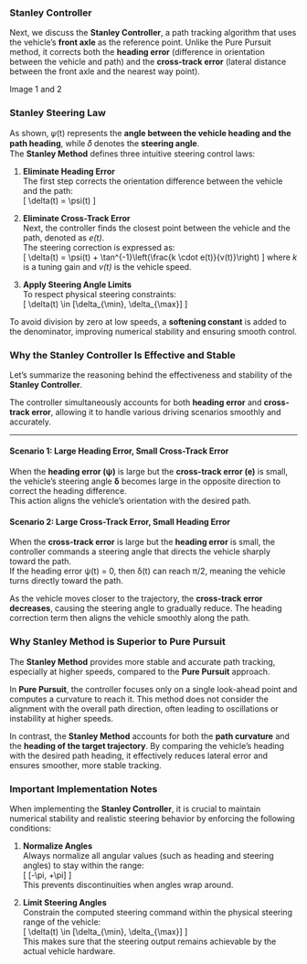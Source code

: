 ### Stanley Controller

Next, we discuss the **Stanley Controller**, a path tracking algorithm that uses the vehicle’s **front axle** as the reference point. Unlike the Pure Pursuit method, it corrects both the **heading error** (difference in orientation between the vehicle and path) and the **cross-track error** (lateral distance between the front axle and the nearest way point).


Image 1 and 2


### Stanley Steering Law

As shown, 𝜓(t) represents the **angle between the vehicle heading and the path heading**, while 𝛿 denotes the **steering angle**.  
The **Stanley Method** defines three intuitive steering control laws:

1. **Eliminate Heading Error**  
   The first step corrects the orientation difference between the vehicle and the path:  
   \[
   \delta(t) = \psi(t)
   \]

2. **Eliminate Cross-Track Error**  
   Next, the controller finds the closest point between the vehicle and the path, denoted as *e(t)*.  
   The steering correction is expressed as:  
   \[
   \delta(t) = \psi(t) + \tan^{-1}\left(\frac{k \cdot e(t)}{v(t)}\right)
   \]
   where *k* is a tuning gain and *v(t)* is the vehicle speed.

3. **Apply Steering Angle Limits**  
   To respect physical steering constraints:  
   \[
   \delta(t) \in [\delta_{\min}, \delta_{\max}]
   \]

To avoid division by zero at low speeds, a **softening constant** is added to the denominator, improving numerical stability and ensuring smooth control.


### Why the Stanley Controller Is Effective and Stable

Let’s summarize the reasoning behind the effectiveness and stability of the **Stanley Controller**.

The controller simultaneously accounts for both **heading error** and **cross-track error**, allowing it to handle various driving scenarios smoothly and accurately.

---

#### **Scenario 1: Large Heading Error, Small Cross-Track Error**

When the **heading error (ψ)** is large but the **cross-track error (e)** is small, the vehicle’s steering angle **δ** becomes large in the opposite direction to correct the heading difference.  
This action aligns the vehicle’s orientation with the desired path.

#### **Scenario 2: Large Cross-Track Error, Small Heading Error**

When the **cross-track error** is large but the **heading error** is small, the controller commands a steering angle that directs the vehicle sharply toward the path.  
If the heading error ψ(t) = 0, then δ(t) can reach π/2, meaning the vehicle turns directly toward the path.
 

As the vehicle moves closer to the trajectory, the **cross-track error decreases**, causing the steering angle to gradually reduce. The heading correction term then aligns the vehicle smoothly along the path.



### Why Stanley Method is Superior to Pure Pursuit

The **Stanley Method** provides more stable and accurate path tracking, especially at higher speeds, compared to the **Pure Pursuit** approach.

In **Pure Pursuit**, the controller focuses only on a single look-ahead point and computes a curvature to reach it. This method does not consider the alignment with the overall path direction, often leading to oscillations or instability at higher speeds.

In contrast, the **Stanley Method** accounts for both the **path curvature** and the **heading of the target trajectory**. By comparing the vehicle’s heading with the desired path heading, it effectively reduces lateral error and ensures smoother, more stable tracking.


### Important Implementation Notes

When implementing the **Stanley Controller**, it is crucial to maintain numerical stability and realistic steering behavior by enforcing the following conditions:

1. **Normalize Angles**  
   Always normalize all angular values (such as heading and steering angles) to stay within the range:  
   \[
   [-\pi, +\pi]
   \]  
   This prevents discontinuities when angles wrap around.

2. **Limit Steering Angles**  
   Constrain the computed steering command within the physical steering range of the vehicle:  
   \[
   \delta(t) \in [\delta_{\min}, \delta_{\max}]
   \]  
   This makes sure that the steering output remains achievable by the actual vehicle hardware.
